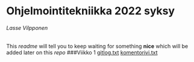 # Ohjelmointitekniikka 2022 syksy
###### Lasse Vilpponen
This *readme* will tell you to keep waiting for something __nice__ which will be added later on this *_repo_*
###Viikko 1
[gitlog.txt](https://github.com/Vilppula/ot-harjoitustyo/blob/master/laskarit/viikko1/gitlog.txt)
[komentorivi.txt](https://github.com/Vilppula/ot-harjoitustyo/blob/master/laskarit/viikko1/komentorivi.txt)
